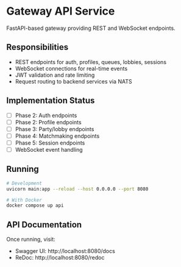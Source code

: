# Gateway API Service

FastAPI-based gateway providing REST and WebSocket endpoints.

## Responsibilities

- REST endpoints for auth, profiles, queues, lobbies, sessions
- WebSocket connections for real-time events
- JWT validation and rate limiting
- Request routing to backend services via NATS

## Implementation Status

- [ ] Phase 2: Auth endpoints
- [ ] Phase 2: Profile endpoints
- [ ] Phase 3: Party/lobby endpoints
- [ ] Phase 4: Matchmaking endpoints
- [ ] Phase 5: Session endpoints
- [ ] WebSocket event handling

## Running

```bash
# Development
uvicorn main:app --reload --host 0.0.0.0 --port 8080

# With Docker
docker compose up api
```

## API Documentation

Once running, visit:
- Swagger UI: http://localhost:8080/docs
- ReDoc: http://localhost:8080/redoc
